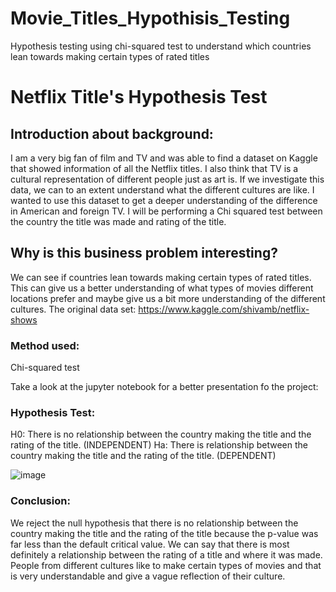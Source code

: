 # Movie_Titles_Hypothisis_Testing
Hypothesis testing using chi-squared test to understand which countries lean towards making certain types of rated titles

# Netflix Title's Hypothesis Test

## Introduction about background:

I am a very big fan of film and TV and was able to find a dataset on Kaggle that showed information of all the Netflix titles. I also think that TV is a cultural representation of different people just as art is. If we investigate this data, we can to an extent understand what the different cultures are like. I wanted to use this dataset to get a deeper understanding of the difference in American and foreign TV. I will be performing a Chi squared test between the country the title was made and rating of the title.

## Why is this business problem interesting?

We can see if countries lean towards making certain types of rated titles. This can give us a better understanding of what types of movies different locations prefer and maybe give us a bit more understanding of the different cultures.
The original data set: https://www.kaggle.com/shivamb/netflix-shows

### Method used: 
Chi-squared test

Take a look at the jupyter notebook for a better presentation fo the project:

### Hypothesis Test:
H0: There is no relationship between the country making the title and the rating of the title. (INDEPENDENT)
Ha: There is relationship between the country making the title and the rating of the title. (DEPENDENT)

![image](https://user-images.githubusercontent.com/24830955/131897709-8f8a5c1d-6a5c-4c41-8edd-9e8a41b7d852.png)

### Conclusion:
We reject the null hypothesis that there is no relationship between the country making the title and the rating of the title because the p-value was far less than the default critical value. We can say that there is most definitely a relationship between the rating of a title and where it was made. People from different cultures like to make certain types of movies and that is very understandable and give a vague reflection of their culture.



